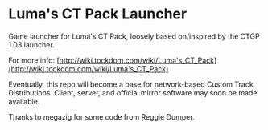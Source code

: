 # Luma's CT Pack Launcher
Game launcher for Luma's CT Pack, loosely based on/inspired by the CTGP 1.03 launcher.

For more info: [http://wiki.tockdom.com/wiki/Luma's_CT_Pack](http://wiki.tockdom.com/wiki/Luma's_CT_Pack)

Eventually, this repo will become a base for network-based Custom Track Distributions. Client, server, and official mirror software may soon be made available.

Thanks to megazig for some code from Reggie Dumper.
